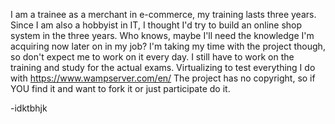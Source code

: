 I am a trainee as a merchant in e-commerce, my training lasts three years. Since I am also a hobbyist in IT, I thought I'd try to build an online shop system in the three years.
Who knows, maybe I'll need the knowledge I'm acquiring now later on in my job?
I'm taking my time with the project though, so don't expect me to work on it every day. I still have to work on the training and study for the actual exams.
Virtualizing to test everything I do with https://www.wampserver.com/en/
The project has no copyright, so if YOU find it and want to fork it or just participate do it.

-idktbhjk
